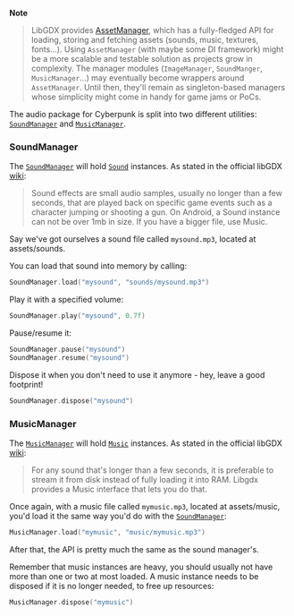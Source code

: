 **Note**

> LibGDX provides [AssetManager](https://github.com/libgdx/libgdx/wiki/Managing-your-assets), which has a fully-fledged API for loading, storing and fetching assets (sounds, music, textures, fonts...). Using `AssetManager` (with maybe some DI framework) might be a more scalable and testable solution as projects grow in complexity. The manager modules (`ImageManager`, `SoundManger`, `MusicManager`...) may eventually become wrappers around `AssetManager`. Until then, they'll remain as singleton-based managers whose simplicity might come in handy for game jams or PoCs.

The audio package for Cyberpunk is split into two different utilities: [`SoundManager`](#soundmanager) and [`MusicManager`](#musicmanager).

### SoundManager

The [`SoundManager`](https://github.com/ImXico/Cyberpunk/blob/master/audio/src/main/kotlin/cyberpunk/audio/SoundManager.kt) will hold [`Sound`](https://libgdx.badlogicgames.com/ci/nightlies/docs/api/com/badlogic/gdx/audio/Sound.html) instances. As stated in the official libGDX [wiki](https://github.com/libgdx/libgdx/wiki/Sound-effects):
> Sound effects are small audio samples, usually no longer than a few seconds, that are played back on specific game events such as a character jumping or shooting a gun. On Android, a Sound instance can not be over 1mb in size. If you have a bigger file, use Music.

Say we've got ourselves a sound file called `mysound.mp3`, located at assets/sounds.

You can load that sound into memory by calling:
```kotlin
SoundManager.load("mysound", "sounds/mysound.mp3")
```

Play it with a specified volume:
```kotlin
SoundManager.play("mysound", 0.7f)
```

Pause/resume it:
```kotlin
SoundManager.pause("mysound")
SoundManager.resume("mysound")
```

Dispose it when you don't need to use it anymore - hey, leave a good footprint!
```kotlin
SoundManager.dispose("mysound")
```

### MusicManager

The [`MusicManager`](https://github.com/ImXico/Cyberpunk/blob/master/audio/src/main/kotlin/cyberpunk/audio/MusicManager.kt) will hold [`Music`](https://github.com/libgdx/libgdx/wiki/Streaming-music) instances. As stated in the official libGDX [wiki](https://github.com/libgdx/libgdx/wiki/Streaming-music):
> For any sound that's longer than a few seconds, it is preferable to stream it from disk instead of fully loading it into RAM. Libgdx provides a Music interface that lets you do that.

Once again, with a music file called `mymusic.mp3`, located at assets/music, you'd load it the same way you'd do with the [`SoundManager`](#soundmanager):
```kotlin
MusicManager.load("mymusic", "music/mymusic.mp3")
```

After that, the API is pretty much the same as the sound manager's.

Remember that music instances are heavy, you should usually not have more than one or two at most loaded.
A music instance needs to be disposed if it is no longer needed, to free up resources:
```kotlin
MusicManager.dispose("mymusic")
```
